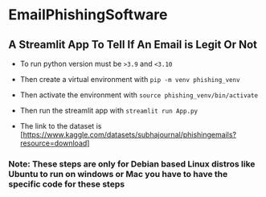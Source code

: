 # EmailPhishingSoftware

## A Streamlit App To Tell If An Email is Legit Or Not

* To run python version must be `>3.9` and `<3.10`
* Then create a virtual environment with `pip -m venv phishing_venv`
* Then activate the environment with `source phishing_venv/bin/activate`
* Then run the streamlit app with `streamlit run App.py`

* The link to the dataset is [https://www.kaggle.com/datasets/subhajournal/phishingemails?resource=download]

### Note: These steps are only for Debian based Linux distros like Ubuntu to run on windows or Mac you have to have the specific code for these steps